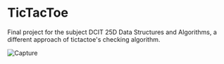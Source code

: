 # TicTacToe
Final project for the subject DCIT 25D Data Structures and Algorithms, a different approach of tictactoe's checking algorithm.

![Capture](https://user-images.githubusercontent.com/55197203/121801353-7ca8c600-cc69-11eb-8a30-640e2f7f3274.JPG)
